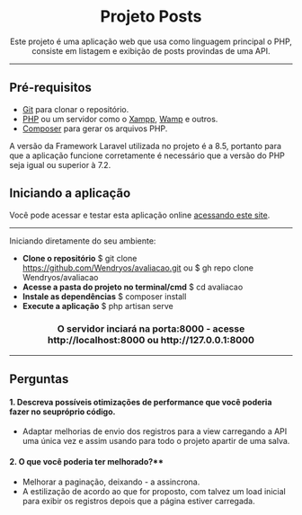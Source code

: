 # <h1 align="center"> Projeto Posts </h1>

<p align="center"> 
   Este projeto é uma aplicação web que usa como linguagem principal o PHP, consiste em listagem e exibição de posts provindas de uma API.
</p>


---
## Pré-requisitos
* [Git](https://git-scm.com) para clonar o repositório.
* [PHP](https://www.php.net/) ou um servidor como o [Xampp](https://www.apachefriends.org/pt_br/index.html), [Wamp](https://www.wampserver.com/en/) e outros.
* [Composer](https://getcomposer.org/) para gerar os arquivos PHP.

A versão da Framework Laravel utilizada no projeto é a 8.5, portanto para que a aplicação funcione corretamente é necessário que a versão do PHP seja igual ou superior à 7.2.

## Iniciando a aplicação

Você pode acessar e testar esta aplicação online [acessando este site](http://avaliacao.zalliant.com.br).  

---
Iniciando diretamente do seu ambiente:

* **Clone o repositório**
$ git clone https://github.com/Wendryos/avaliacao.git ou $ gh repo clone Wendryos/avaliacao
* **Acesse a pasta do projeto no terminal/cmd**
$ cd avaliacao
* **Instale as dependências**
$ composer install
* **Execute a aplicação**
$ php artisan serve
<h3 align="center"> 
O servidor inciará na porta:8000 - acesse http://localhost:8000 ou http://127.0.0.1:8000 </h3>


---
## Perguntas
#### 1. Descreva possíveis otimizações de performance que você poderia fazer no seupróprio código.
- Adaptar melhorias de envio dos registros para a view carregando a API uma única vez e assim usando para todo o projeto apartir de uma salva. 

#### 2. O que você poderia ter melhorado?**
- Melhorar a paginação, deixando - a assincrona.
- A estilização de acordo ao que for proposto, com talvez um load inicial para exibir os registros depois que a página estiver carregada.
